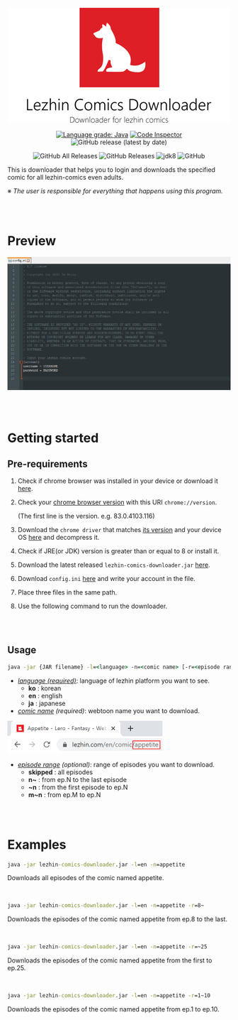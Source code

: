 <p align="center" width="40%">
	<img alt="Lezhin Comics Downloader" src="./src/main/resources/main-image.png">
</p>



<p align="center">
    <a href="https://lgtm.com/projects/g/ImSejin/lezhin-comics-downloader/context:java"><img alt="Language grade: Java" src="https://img.shields.io/lgtm/grade/java/g/ImSejin/lezhin-comics-downloader.svg?logo=lgtm&logoWidth=18"/></a>
    <a href="https://frontend.code-inspector.com/project/16360/dashboard"><img alt="Code Inspector" src="https://www.code-inspector.com/project/16360/score/svg"></a>
    <img alt="GitHub release (latest by date)" src="https://img.shields.io/github/v/release/imsejin/lezhin-comics-downloader">
</p>

<p align="center">
    <img alt="GitHub All Releases" src="https://img.shields.io/github/downloads/imsejin/lezhin-comics-downloader/total">
	<img alt="GitHub Releases" src="https://img.shields.io/github/downloads/imsejin/lezhin-comics-downloader/latest/total">
    <img alt="jdk8" src="https://img.shields.io/badge/jdk-8-orange">
	<img alt="GitHub" src="https://img.shields.io/github/license/imsejin/lezhin-comics-downloader">
</p>

This is downloader that helps you to login and downloads the specified comic for all lezhin-comics even adults.

※ *The user is responsible for everything that happens using this program.*

<br><br>

# Preview

<img alt="preview" src="./src/main/resources/preview.gif">

<br><br>

# Getting started

## Pre-requirements

1. Check if chrome browser was installed in your device or download it [here](https://www.google.com/chrome).

2. Check your <ins>chrome browser version</ins> with this URI `chrome://version`.

   (The first line is the version. e.g. 83.0.4103.116)

3. Download the `chrome driver` that matches <ins>its version</ins> and your device OS [here](https://chromedriver.chromium.org/downloads) and decompress it.

4. Check if JRE(or JDK) version is greater than or equal to 8 or install it.

5. Download the latest released `lezhin-comics-downloader.jar` [here](https://github.com/ImSejin/lezhin-comics-downloader/releases).

6. Download `config.ini` [here](https://raw.githubusercontent.com/ImSejin/lezhin-comics-downloader/master/config.ini) and write your account in the file.

7. Place three files in the same path.

8. Use the following command to run the downloader.

<br><br>

## Usage

```cmd
java -jar {JAR filename} -l=<language> -n=<comic name> [-r=<episode range>]
```

- *<ins>language (required)</ins>*: language of lezhin platform you want to see.
  - **ko** : korean
  - **en** : english
  - **ja** : japanese
- *<ins>comic name</ins> (required)*: webtoon name you want to download.

<img alt="comic name" src="./src/main/resources/comic-name.png" width="350">

- *<ins>episode range</ins> (optional)*: range of episodes you want to download.
  - __skipped__ : all episodes
  - __n~__ : from ep.N to the last episode
  - __~n__ : from the first episode to ep.N
  - __m~n__ : from ep.M to ep.N

<br><br>

# Examples

```cmd
java -jar lezhin-comics-downloader.jar -l=en -n=appetite
```

Downloads all episodes of the comic named appetite.

<br>

```cmd
java -jar lezhin-comics-downloader.jar -l=en -n=appetite -r=8~
```

Downloads the episodes of the comic named appetite from ep.8 to the last.

<br>

```cmd
java -jar lezhin-comics-downloader.jar -l=en -n=appetite -r=~25
```

Downloads the episodes of the comic named appetite from the first to ep.25.

<br>

```cmd
java -jar lezhin-comics-downloader.jar -l=en -n=appetite -r=1~10
```

Downloads the episodes of the comic named appetite from ep.1 to ep.10.

